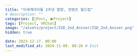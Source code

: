 ```yaml
---
title: "이세계아이돌 2주년 합방, 컨텐츠 월드컵"
# description: ""
categories: [📀Post, 🫐Project]
tags: [Project, VRChat]
image: "/assets/project/ISD_2nd_Aniver/ISD_2nd_Aniver.png"
hidden: true

date: 2023-12-17. 00:00
last_modified_at: 2024-11-09. 08:26 # Init
---
```

